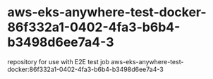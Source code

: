 # aws-eks-anywhere-test-docker-86f332a1-0402-4fa3-b6b4-b3498d6ee7a4-3
repository for use with E2E test job aws-eks-anywhere-test-docker:86f332a1-0402-4fa3-b6b4-b3498d6ee7a4-3
